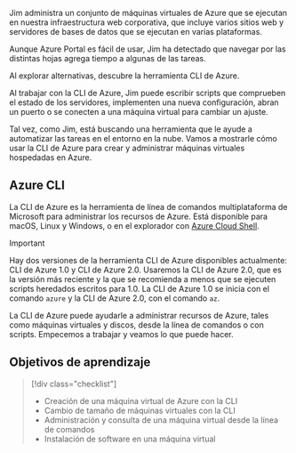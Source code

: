Jim administra un conjunto de máquinas virtuales de Azure que se ejecutan en nuestra infraestructura web corporativa, que incluye varios sitios web y servidores de bases de datos que se ejecutan en varias plataformas. 

Aunque Azure Portal es fácil de usar, Jim ha detectado que navegar por las distintas hojas agrega tiempo a algunas de las tareas. 

Al explorar alternativas, descubre la herramienta CLI de Azure.

Al trabajar con la CLI de Azure, Jim puede escribir scripts que comprueben el estado de los servidores, implementen una nueva configuración, abran un puerto o se conecten a una máquina virtual para cambiar un ajuste.

Tal vez, como Jim, está buscando una herramienta que le ayude a automatizar las tareas en el entorno en la nube. Vamos a mostrarle cómo usar la CLI de Azure para crear y administrar máquinas virtuales hospedadas en Azure. 

## <a name="azure-cli"></a>Azure CLI

La CLI de Azure es la herramienta de línea de comandos multiplataforma de Microsoft para administrar los recursos de Azure. Está disponible para macOS, Linux y Windows, o en el explorador con [Azure Cloud Shell](https://docs.microsoft.com/azure/cloud-shell/overview).

> [!IMPORTANT]
> Hay dos versiones de la herramienta CLI de Azure disponibles actualmente: CLI de Azure 1.0 y CLI de Azure 2.0. Usaremos la CLI de Azure 2.0, que es la versión más reciente y la que se recomienda a menos que se ejecuten scripts heredados escritos para 1.0. La CLI de Azure 1.0 se inicia con el comando `azure` y la CLI de Azure 2.0, con el comando `az`. 

La CLI de Azure puede ayudarle a administrar recursos de Azure, tales como máquinas virtuales y discos, desde la línea de comandos o con scripts. Empecemos a trabajar y veamos lo que puede hacer.

## <a name="learning-objectives"></a>Objetivos de aprendizaje
> [!div class="checklist"]
> * Creación de una máquina virtual de Azure con la CLI
> * Cambio de tamaño de máquinas virtuales con la CLI
> * Administración y consulta de una máquina virtual desde la línea de comandos
> * Instalación de software en una máquina virtual
